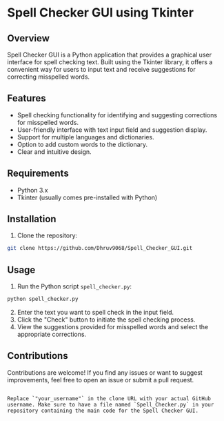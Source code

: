 
# Spell Checker GUI using Tkinter

## Overview

Spell Checker GUI is a Python application that provides a graphical user interface for spell checking text. Built using the Tkinter library, it offers a convenient way for users to input text and receive suggestions for correcting misspelled words.

## Features

- Spell checking functionality for identifying and suggesting corrections for misspelled words.
- User-friendly interface with text input field and suggestion display.
- Support for multiple languages and dictionaries.
- Option to add custom words to the dictionary.
- Clear and intuitive design.

## Requirements

- Python 3.x
- Tkinter (usually comes pre-installed with Python)

## Installation

1. Clone the repository:

```bash
git clone https://github.com/Dhruv9068/Spell_Checker_GUI.git
```

## Usage

1. Run the Python script `spell_checker.py`:

```bash
python spell_checker.py
```

2. Enter the text you want to spell check in the input field.
3. Click the "Check" button to initiate the spell checking process.
4. View the suggestions provided for misspelled words and select the appropriate corrections.

## Contributions
Contributions are welcome! If you find any issues or want to suggest improvements, feel free to open an issue or submit a pull request.

```

Replace `"your_username"` in the clone URL with your actual GitHub username. Make sure to have a file named `Spell_Checker.py` in your repository containing the main code for the Spell Checker GUI.


